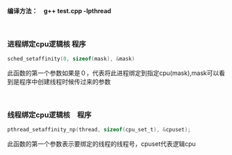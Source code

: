 **编译方法：　g++ test.cpp -lpthread**

<br>

### 进程绑定cpu逻辑核 程序 
```c
sched_setaffinity(0, sizeof(mask), &mask)
```
此函数的第一个参数如果是０，代表将此进程绑定到指定cpu(mask),mask可以看到是程序中创建线程时候传过来的参数

<br>

### 线程绑定cpu逻辑核　程序
```c
pthread_setaffinity_np(thread, sizeof(cpu_set_t), &cpuset);
```
此函数的第一个参数表示要绑定的线程的线程号，cpuset代表逻辑cpu
